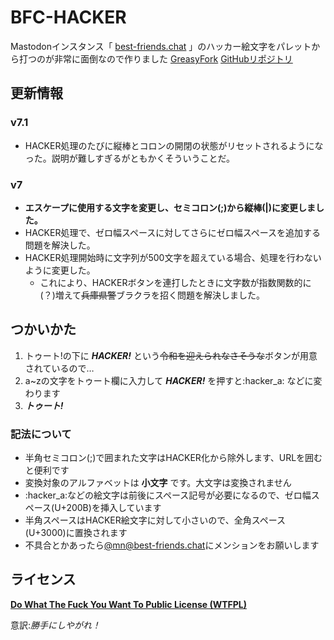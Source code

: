 # BFC-HACKER

Mastodonインスタンス「 [best-friends.chat](https://best-friends.chat/) 」のハッカー絵文字をパレットから打つのが非常に面倒なので作りました
[GreasyFork](https://greasyfork.org/ja/scripts/382420-bfc-hacker)
[GitHubリポジトリ](https://github.com/MominisJapan/BFC-HACKER)

## 更新情報

### v7.1

- HACKER処理のたびに縦棒とコロンの開閉の状態がリセットされるようになった。説明が難しすぎるがともかくそういうことだ。

### v7

- __エスケープに使用する文字を変更し、セミコロン(;)から縦棒(|)に変更しました。__
- HACKER処理で、ゼロ幅スペースに対してさらにゼロ幅スペースを追加する問題を解決した。
- HACKER処理開始時に文字列が500文字を超えている場合、処理を行わないように変更した。
  - これにより、HACKERボタンを連打したときに文字数が指数関数的に(？)増えて<s>兵庫県警</s>ブラクラを招く問題を解決しました。

## つかいかた

1. トゥート!の下に
___HACKER!___
という<s>令和を迎えられなさそうな</s>ボタンが用意されているので…
1. a~zの文字をトゥート欄に入力して
___HACKER!___
を押すと:hacker_a: などに変わります
1. ___トゥート!___

### 記法について

- 半角セミコロン(;)で囲まれた文字はHACKER化から除外します、URLを囲むと便利です
- 変換対象のアルファベットは __小文字__ です。大文字は変換されません
- :hacker_a:などの絵文字は前後にスペース記号が必要になるので、ゼロ幅スペース(U+200B)を挿入しています
- 半角スペースはHACKER絵文字に対して小さいので、全角スペース(U+3000)に置換されます
- 不具合とかあったら[@mn@best-friends.chat](https://best-friends.chat/@mn)にメンションをお願いします

## ライセンス

[__Do What The Fuck You Want To Public License (WTFPL)__](http://www.wtfpl.net/)

意訳:_勝手にしやがれ！_
